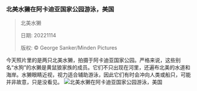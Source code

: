 ### 北美水獭在阿卡迪亚国家公园游泳，美国
> 北美水獭> > 日期: 20221114> > 版权: © George Sanker/Minden Pictures
   
 今天照片里的是两只北美水獭，拍摄于阿卡迪亚国家公园。严格来说，这些别名“水狗”的水獭是黄鼠狼家族的成员。它们不只出现在河里，还遍布北美的水道和海岸。水獭眼睛近视，视力适合辅助游泳，因此它们有时会冲向人类或船只，可能并非故意，只是没看见。
![北美水獭在阿卡迪亚国家公园游泳，美国](https://s.cn.bing.net/th?id=OHR.LontraCanadensis_ZH-CN3359002168_1920x1080.jpg&rf=LaDigue_1920x1080.jpg)
